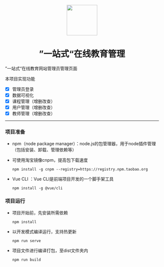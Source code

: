<p align = "center">
<img src="C:\Users\Willi\Desktop\cc\logo.c92e4f20.png" height="100" />
</p>

<h1 align = "center">”一站式“在线教育管理</h1>

”一站式“在线教育网站管理员管理页面

本项目实现功能

- [x] 管理员登录
- [x] 数据可视化
- [x] 课程管理（增删改查）
- [x] 用户管理（增删改查）
- [x] 教师管理（增删改查）

------

### 项目准备

- npm（node package manager）：node.js的包管理器，用于node插件管理（包括安装、卸载、管理依赖等）

- 可使用淘宝镜像cnpm，提高包下载速度

  ```
  npm install -g cnpm --registry=https://registry.npm.taobao.org
  ```

- Vue CLI ：Vue CLI是前端项目开发的一个脚手架工具

  ```
  npm install -g @vue/cli
  ```

### 项目运行

- 项目开始前，先安装所需依赖

  ```
  npm install
  ```

- 以开发模式编译运行，支持热更新

  ```
  npm run serve
  ```

- 项目文件进行编译打包，至dist文件夹内

  ```
  npm run build
  ```



